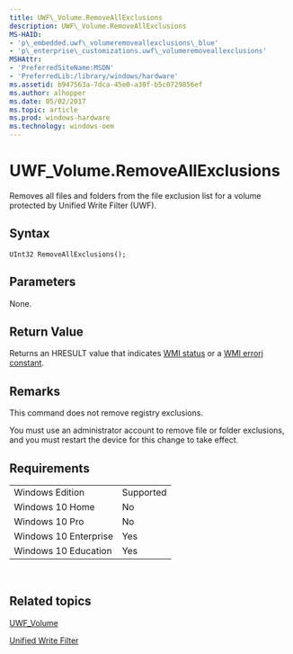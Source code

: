 ```yaml
---
title: UWF\_Volume.RemoveAllExclusions
description: UWF\_Volume.RemoveAllExclusions
MS-HAID:
- 'p\_embedded.uwf\_volumeremoveallexclusions\_blue'
- 'p\_enterprise\_customizations.uwf\_volumeremoveallexclusions'
MSHAttr:
- 'PreferredSiteName:MSDN'
- 'PreferredLib:/library/windows/hardware'
ms.assetid: b947563a-7dca-45e0-a30f-b5c0729856ef
ms.author: alhopper
ms.date: 05/02/2017
ms.topic: article
ms.prod: windows-hardware
ms.technology: windows-oem
---
```


# UWF\_Volume.RemoveAllExclusions


Removes all files and folders from the file exclusion list for a volume protected by Unified Write Filter (UWF).

## Syntax


``` syntax
UInt32 RemoveAllExclusions();
```

## Parameters


None.

## Return Value


Returns an HRESULT value that indicates [WMI status](http://go.microsoft.com/fwlink/p/?LinkID=208318) or a [WMI errorj constant](http://go.microsoft.com/fwlink/p/?LinkID=208317).

## Remarks


This command does not remove registry exclusions.

You must use an administrator account to remove file or folder exclusions, and you must restart the device for this change to take effect.

## Requirements


|                       |           |
|-----------------------|-----------|
| Windows Edition       | Supported |
| Windows 10 Home       | No        |
| Windows 10 Pro        | No        |
| Windows 10 Enterprise | Yes       |
| Windows 10 Education  | Yes       |

 

## Related topics


[UWF\_Volume](uwf-volume.md)

[Unified Write Filter](unified-write-filter.md)

 

 







